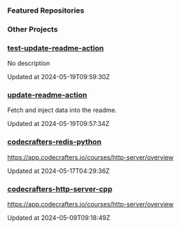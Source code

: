 ### Featured Repositories

### Other Projects

<!-- Featured Repositories Start -->
### [test-update-readme-action](https://github.com/notweerdmonk/test-update-readme-action)

No description

Updated at 2024-05-19T09:59:30Z

### [update-readme-action](https://github.com/notweerdmonk/update-readme-action)

Fetch and inject data into the readme.

Updated at 2024-05-19T09:57:34Z

### [codecrafters-redis-python](https://github.com/notweerdmonk/codecrafters-redis-python)

https://app.codecrafters.io/courses/http-server/overview

Updated at 2024-05-17T04:29:36Z

### [codecrafters-http-server-cpp](https://github.com/notweerdmonk/codecrafters-http-server-cpp)

https://app.codecrafters.io/courses/http-server/overview

Updated at 2024-05-09T09:18:49Z


<!-- Featured Repositories End -->